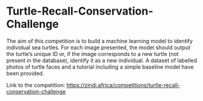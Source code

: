 # Turtle-Recall-Conservation-Challenge
The aim of this competition is to build a machine learning model to identify individual sea turtles. For each image presented, the model should output the turtle’s unique ID or, if the image corresponds to a new turtle (not present in the database), identify it as a new individual. A dataset of labelled photos of turtle faces and a tutorial including a simple baseline model have been provided.

Link to the competition: https://zindi.africa/competitions/turtle-recall-conservation-challenge
